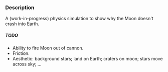 ### Description
A (work-in-progress) physics simulation to show why the Moon doesn't crash into Earth.

##### TODO
* Ability to fire Moon out of cannon.
* Friction.
* Aesthetic: background stars; land on Earth; craters on moon; stars move across sky; ...
